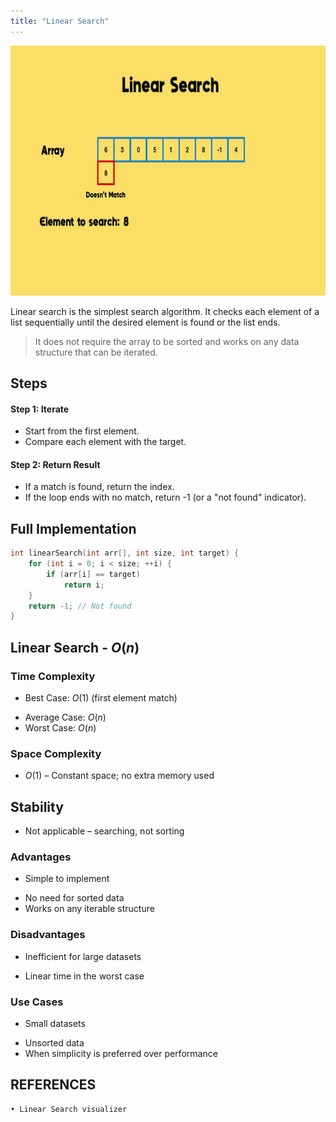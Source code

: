 ```yaml
---
title: "Linear Search"
---
```


<div style="text-align: center;">
  <img src="/images/cpp/02-Algorithms/linear-search.gif" height="400">
</div>

Linear search is the simplest search algorithm. It checks each element of a list sequentially until the desired element is found or the list ends.

> It does not require the array to be sorted and works on any data structure that can be iterated.

## Steps

#### Step 1: Iterate

- Start from the first element.
- Compare each element with the target.

#### Step 2: Return Result

- If a match is found, return the index.
- If the loop ends with no match, return -1 (or a "not found" indicator).

## Full Implementation

```c++
int linearSearch(int arr[], int size, int target) {
    for (int i = 0; i < size; ++i) {
        if (arr[i] == target)
            return i;
    }
    return -1; // Not found
}
```

## Linear Search - $O(n)$

### Time Complexity

* Best Case: $O(1)$ (first element match)
- Average Case: $O(n)$
- Worst Case: $O(n)$

### Space Complexity

* $O(1)$ – Constant space; no extra memory used

## Stability

- Not applicable – searching, not sorting

### Advantages

* Simple to implement
- No need for sorted data
- Works on any iterable structure

### Disadvantages

* Inefficient for large datasets
- Linear time in the worst case

### Use Cases

* Small datasets
- Unsorted data
- When simplicity is preferred over performance

## REFERENCES

	• Linear Search visualizer
